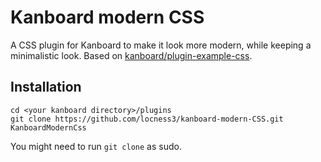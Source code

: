 # Kanboard modern CSS
A CSS plugin for Kanboard to make it look more modern, while keeping a minimalistic look.
Based on [kanboard/plugin-example-css](https://github.com/kanboard/plugin-example-css).

## Installation
```
cd <your kanboard directory>/plugins
git clone https://github.com/locness3/kanboard-modern-CSS.git KanboardModernCss
```
You might need to run `git clone` as sudo.
